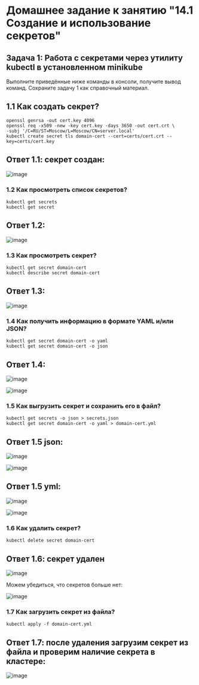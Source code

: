 # Домашнее задание к занятию "14.1 Создание и использование секретов"

## Задача 1: Работа с секретами через утилиту kubectl в установленном minikube

Выполните приведённые ниже команды в консоли, получите вывод команд. Сохраните
задачу 1 как справочный материал.

## 1.1 Как создать секрет?

```
openssl genrsa -out cert.key 4096
openssl req -x509 -new -key cert.key -days 3650 -out cert.crt \
-subj '/C=RU/ST=Moscow/L=Moscow/CN=server.local'
kubectl create secret tls domain-cert --cert=certs/cert.crt --key=certs/cert.key
```

## Ответ 1.1: секрет создан:

![image](https://user-images.githubusercontent.com/92969676/201520440-ad42fced-d86f-4d13-b5f4-aa8ac6a818c6.png)



### 1.2 Как просмотреть список секретов?

```
kubectl get secrets
kubectl get secret
```

## Ответ 1.2: 

![image](https://user-images.githubusercontent.com/92969676/201520465-a16ed64b-0fa0-4e86-afad-437459c23626.png)

### 1.3 Как просмотреть секрет?

```
kubectl get secret domain-cert
kubectl describe secret domain-cert
```

## Ответ 1.3: 

![image](https://user-images.githubusercontent.com/92969676/201520495-03ad1109-eacf-4466-b49e-178cf9ce6ce1.png)


### 1.4 Как получить информацию в формате YAML и/или JSON?

```
kubectl get secret domain-cert -o yaml
kubectl get secret domain-cert -o json
```
## Ответ 1.4: 

![image](https://user-images.githubusercontent.com/92969676/201520535-0e322f0a-dcdb-4f9b-bfd9-60b1521c4841.png)

![image](https://user-images.githubusercontent.com/92969676/201520587-180d32bc-eb45-4df8-b361-31e8fe199de3.png)


### 1.5 Как выгрузить секрет и сохранить его в файл?

```
kubectl get secrets -o json > secrets.json
kubectl get secret domain-cert -o yaml > domain-cert.yml
```
## Ответ 1.5 json: 

![image](https://user-images.githubusercontent.com/92969676/201520638-0f1a5bfb-74ae-4e7f-99b1-661f3b8ef0d2.png)

![image](https://user-images.githubusercontent.com/92969676/201520690-ad0ad812-a20c-4a6d-88e4-7e5a0c866765.png)

## Ответ 1.5 yml: 

![image](https://user-images.githubusercontent.com/92969676/201520665-38b53985-8c27-4e7a-9148-0d826bd4dd15.png)

![image](https://user-images.githubusercontent.com/92969676/201520707-2e8001d7-6f10-441a-8943-2121373b96f4.png)



### 1.6 Как удалить секрет?

```
kubectl delete secret domain-cert
```

## Ответ 1.6: секрет удален

![image](https://user-images.githubusercontent.com/92969676/201520843-a1b5c0cc-f3bb-4bcb-b9b0-635a744fa298.png)

Можем убедиться, что секретов больше нет:

![image](https://user-images.githubusercontent.com/92969676/201520859-4637028b-f370-4bb3-be10-b6d48e3d087c.png)

### 1.7 Как загрузить секрет из файла?

```
kubectl apply -f domain-cert.yml
```

## Ответ 1.7: после удаления загрузим секрет из файла и проверим наличие секрета в кластере:

![image](https://user-images.githubusercontent.com/92969676/201520889-7ef02f60-2364-43a3-a16a-502e2bc33df1.png)



